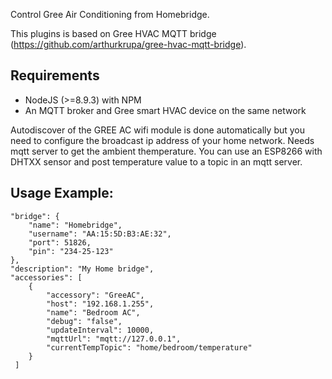 Control Gree Air Conditioning from Homebridge.

This plugins is based on Gree HVAC MQTT bridge (https://github.com/arthurkrupa/gree-hvac-mqtt-bridge).

## Requirements 
- NodeJS (>=8.9.3) with NPM
- An MQTT broker and Gree smart HVAC device on the same network

Autodiscover of the GREE AC wifi module is done automatically but you need to configure the broadcast ip address of your home network.
Needs mqtt server to get the ambient themperature. You can use an ESP8266 with DHTXX sensor and post temperature value to a topic in an mqtt server.

## Usage Example:

    "bridge": {
        "name": "Homebridge",
        "username": "AA:15:5D:B3:AE:32",
        "port": 51826,
        "pin": "234-25-123"
    },
    "description": "My Home bridge",
    "accessories": [
        {
            "accessory": "GreeAC",
            "host": "192.168.1.255",
            "name": "Bedroom AC",
            "debug": "false",
            "updateInterval": 10000,
            "mqttUrl": "mqtt://127.0.0.1",
            "currentTempTopic": "home/bedroom/temperature"
        }
     ]

